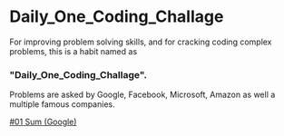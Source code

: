 # Daily_One_Coding_Challage

For improving problem solving skills, and for cracking coding complex problems, this is a habit named as
### "Daily_One_Coding_Challage".
Problems are asked by Google, Facebook, Microsoft, Amazon as well a multiple famous companies.

[#01 Sum (Google)](https://github.com/TT-talhatariq/Daily-One-Coding-Challange/tree/main/%2301%20Sum%20(Google))

